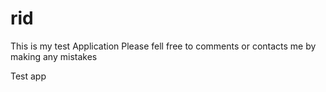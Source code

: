 rid
===
This is my test Application
Please fell free to comments or contacts me by making any mistakes

Test app
